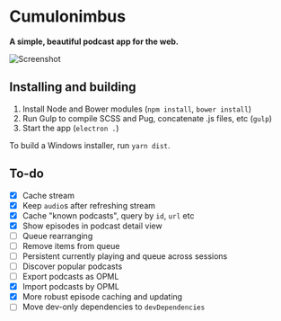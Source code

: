 # Cumulonimbus

**A simple, beautiful podcast app for the web.**

![Screenshot](http://i.imgur.com/zHOoF70.png)

## Installing and building

1. Install Node and Bower modules (`npm install`, `bower install`)
2. Run Gulp to compile SCSS and Pug, concatenate .js files, etc (`gulp`)
3. Start the app (`electron .`)

To build a Windows installer, run `yarn dist`.

## To-do

- [x] Cache stream
- [x] Keep `audio`s after refreshing stream
- [x] Cache "known podcasts", query by `id`, `url` etc
- [x] Show episodes in podcast detail view
- [ ] Queue rearranging
- [ ] Remove items from queue
- [ ] Persistent currently playing and queue across sessions
- [ ] Discover popular podcasts
- [ ] Export podcasts as OPML
- [x] Import podcasts by OPML
- [x] More robust episode caching and updating
- [ ] Move dev-only dependencies to `devDependencies`
